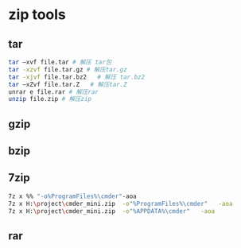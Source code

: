 # zip tools

## tar
``` bash
tar –xvf file.tar # 解压 tar包
tar -xzvf file.tar.gz # 解压tar.gz
tar -xjvf file.tar.bz2   # 解压 tar.bz2
tar –xZvf file.tar.Z   # 解压tar.Z
unrar e file.rar # 解压rar
unzip file.zip # 解压zip
```
## gzip

## bzip
## 7zip

``` bash
7z x %% "-o%ProgramFiles%\cmder"-aoa
7z x H:\project\cmder_mini.zip  -o"%ProgramFiles%\cmder"   -aoa
7z x H:\project\cmder_mini.zip  -o"%APPDATA%\cmder"   -aoa

```
## rar
